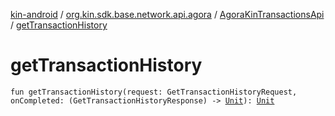 [kin-android](../../index.md) / [org.kin.sdk.base.network.api.agora](../index.md) / [AgoraKinTransactionsApi](index.md) / [getTransactionHistory](./get-transaction-history.md)

# getTransactionHistory

`fun getTransactionHistory(request: GetTransactionHistoryRequest, onCompleted: (GetTransactionHistoryResponse) -> `[`Unit`](https://kotlinlang.org/api/latest/jvm/stdlib/kotlin/-unit/index.html)`): `[`Unit`](https://kotlinlang.org/api/latest/jvm/stdlib/kotlin/-unit/index.html)